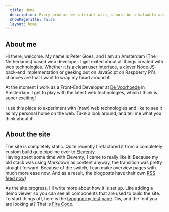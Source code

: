 ```yaml
---
  title: Home
  description: Every product we interact with, should be a valuable addition to our lives.
  showPageTitle: false
  layout: home
---
```


## About me

Hi there, welcome. My name is Peter Goes, and I am an Amsterdam (The Netherlands) based web developer. I get exited about all things created with web technologies. Whether it is a clean user interface, a clever Node.JS back-end implementation or geeking out on JavaScipt on Raspberry Pi's, chances are that I want to wrap my head around it.

At the moment I work as a Front-End Developer at <a href="https://www.voorhoede.nl" target="_blank" rel="noopener noreferrer">De Voorhoede</a> in Amsterdam. I get to play with the latest web technologies, which I think is super exciting!
	
I use this place to experiment with (new) web technologies and like to see it as my personal home on the web. Take a look around, and tell me what you think about it!

## About the site

The site is completely static. Quite recently I refactored it from a completely custom build gulp pipeline over to <a href="https://11ty.dev" target="_blank"  rel="noopener noreferrer">Eleventy</a>.  
Having spent some time with Eleventy, I came to really like it! Because my old stack was using Markdown as content anyway, the transition was pretty straight forward. Because of the switch, I can make overview pages with much more ease now. And as a result, the blogposts have their own [RSS feed now](/blog/feed.xml)!

As the site progress, I'll write more about how it is set up. Like adding a demo viewer so you can see all components that are used to build the site. To start things off, here is the <a href="/typo-test" target="_self">typography test page</a>. Ow, and the font you are looking at? That is <a href="https://github.com/tonsky/FiraCode" target="_blank"  rel="noopener noreferrer">Fira Code</a>.
